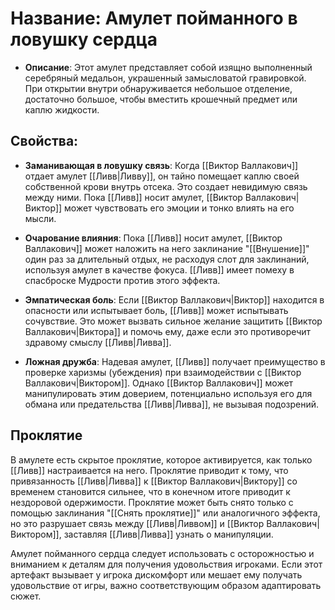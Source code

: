 # Название: Амулет пойманного в ловушку сердца

- **Описание**: Этот амулет представляет собой изящно выполненный серебряный медальон, украшенный замысловатой гравировкой. При открытии внутри обнаруживается небольшое отделение, достаточно большое, чтобы вместить крошечный предмет или каплю жидкости.

## Свойства:

- **Заманивающая в ловушку связь**: Когда [[Виктор Валлакович]] отдает амулет [[Ливв|Ливву]], он тайно помещает каплю своей собственной крови внутрь отсека. Это создает невидимую связь между ними. Пока [[Ливв]] носит амулет, [[Виктор Валлакович|Виктор]] может чувствовать его эмоции и тонко влиять на его мысли.

- **Очарование влияния**: Пока [[Ливв]] носит амулет, [[Виктор Валлакович]] может наложить на него заклинание "[[Внушение]]" один раз за длительный отдых, не расходуя слот для заклинаний, используя амулет в качестве фокуса. [[Ливв]] имеет помеху в спасброске Мудрости против этого эффекта.

- **Эмпатическая боль**: Если [[Виктор Валлакович|Виктор]] находится в опасности или испытывает боль, [[Ливв]] может испытывать сочувствие. Это может вызвать сильное желание защитить [[Виктор Валлакович|Виктора]] и помочь ему, даже если это противоречит здравому смыслу [[Ливв|Ливва]].

- **Ложная дружба**: Надевая амулет, [[Ливв]] получает преимущество в проверке харизмы (убеждения) при взаимодействии с [[Виктор Валлакович|Виктором]]. Однако [[Виктор Валлакович]] может манипулировать этим доверием, потенциально используя его для обмана или предательства [[Ливв|Ливва]], не вызывая подозрений.

## Проклятие

В амулете есть скрытое проклятие, которое активируется, как только [[Ливв]] настраивается на него. Проклятие приводит к тому, что привязанность [[Ливв|Ливва]] к [[Виктор Валлакович|Виктору]] со временем становится сильнее, что в конечном итоге приводит к нездоровой одержимости. Проклятие может быть снято только с помощью заклинания "[[Снять проклятие]]" или аналогичного эффекта, но это разрушает связь между [[Ливв|Ливвом]] и [[Виктор Валлакович|Виктором]], заставляя [[Ливв|Ливва]] узнать о манипуляции.

Амулет пойманного сердца следует использовать с осторожностью и вниманием к деталям для получения удовольствия игроками. Если этот артефакт вызывает у игрока дискомфорт или мешает ему получать удовольствие от игры, важно соответствующим образом адаптировать сюжет.